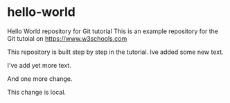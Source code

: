 # hello-world
Hello World repository for Git tutorial
This is an example repository for the Git tutoial on https://www.w3schools.com

This repository is built step by step in the tutorial. Ive added some new text.

I've add yet more text.

And one more change.

This change is local.
